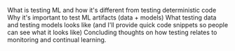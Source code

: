 <!--
.. title: Testing in Machine Learning
.. slug: testing-in-machine-learning
.. date: 2022-12-02 14:10:00 UTC+01:00
.. tags: 
.. category: 
.. link: 
.. description: 
.. type: text
.. author: Goku Mohandas
-->

What is testing ML and how it's different from testing deterministic code
Why it's important to test ML artifacts (data + models)
What testing data and testing models looks like (and I'll provide quick code snippets so people can see what it looks like)
Concluding thoughts on how testing relates to monitoring and continual learning.
